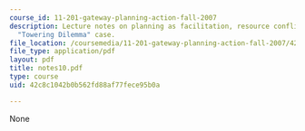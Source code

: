```yaml
---
course_id: 11-201-gateway-planning-action-fall-2007
description: Lecture notes on planning as facilitation, resource conflict, and the
  "Towering Dilemma" case.
file_location: /coursemedia/11-201-gateway-planning-action-fall-2007/42c8c1042b0b562fd88af77fece95b0a_notes10.pdf
file_type: application/pdf
layout: pdf
title: notes10.pdf
type: course
uid: 42c8c1042b0b562fd88af77fece95b0a

---
```

None